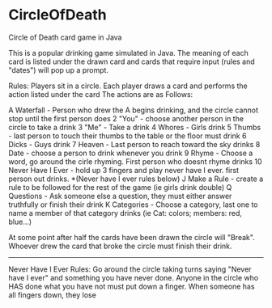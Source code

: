 CircleOfDeath
=============


Circle of Death card game in Java

This is a popular drinking game simulated in Java. The meaning of each card is listed under the drawn card
and cards that require input (rules and "dates") will pop up a prompt.

Rules:
Players sit in a circle.
Each player draws a card and performs the action listed under the card
The actions are as Follows:

A  Waterfall - Person who drew the A  begins drinking, and the circle cannot stop until the first person does
2  "You" - choose another person in the circle to take a drink
3  "Me" - Take a drink
4  Whores - Girls drink
5  Thumbs - last person to touch their thumbs to the table or the floor must drink
6  Dicks - Guys drink
7  Heaven - Last person to reach toward the sky drinks
8  Date - choose a person to drink whenever you drink
9  Rhyme - Choose a word, go around the cirle rhyming. First person who doesnt rhyme drinks
10 Never Have I Ever - hold up 3 fingers and play never have I ever. first person out drinks. *(Never have I ever rules below)
J  Make a Rule - create a rule to be followed for the rest of the game (ie girls drink double)
Q  Questions - Ask someone else a question, they must either answer truthfully or finish their drink
K  Categories - Choose a category, last one to name a member of that category drinks (ie Cat: colors; members: red, blue...)

At some point after half the cards have been drawn the circle will "Break".  Whoever drew the card that broke the 
circle must finish their drink.



------------------------------------------------------

Never Have I Ever Rules:
Go around the circle taking turns saying "Never have I ever" and something you have never done.
Anyone in the circle who HAS done what you have not must put down a finger.
When someone has all fingers down, they lose



